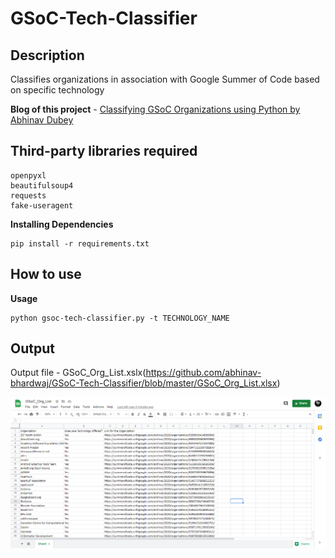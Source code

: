 # GSoC-Tech-Classifier
## Description
Classifies organizations in association with Google Summer of Code based on specific technology

**Blog of this project** - [Classifying GSoC Organizations using Python by Abhinav Dubey](https://now-its-abhi.medium.com/classifying-gsoc-organizations-using-python-5d4d81a419db?source=friends_link&sk=d45125e69937cc3c956a75e6e8da3132)

## Third-party libraries required 
```argparse
openpyxl
beautifulsoup4
requests
fake-useragent
```
****Installing Dependencies****
```
pip install -r requirements.txt
```
## How to use
****Usage****
```
python gsoc-tech-classifier.py -t TECHNOLOGY_NAME
```

## Output
Output file - GSoC_Org_List.xslx(https://github.com/abhinav-bhardwaj/GSoC-Tech-Classifier/blob/master/GSoC_Org_List.xlsx)

![output_image](https://github.com/abhinav-bhardwaj/GSoC-Tech-Classifier/blob/master/GSoC_ScreenShot.PNG)
